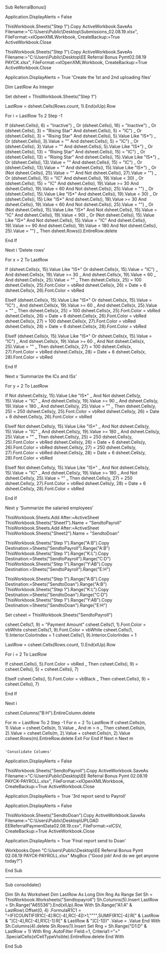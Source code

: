 Sub ReferralBonus()

Application.DisplayAlerts = False

ThisWorkbook.Sheets("Step 1").Copy
ActiveWorkbook.SaveAs Filename:="C:\Users\Public\Desktop\Submissions_02.08.19.xlsx", FileFormat:=xlOpenXMLWorkbook, CreateBackup:=True
ActiveWorkbook.Close

ThisWorkbook.Sheets("Step 1").Copy
ActiveWorkbook.SaveAs Filename:="C:\Users\Public\Desktop\EE Referral Bonus Pymt02.08.19 PAYCK.xlsx", FileFormat:=xlOpenXMLWorkbook, CreateBackup:=True
ActiveWorkbook.Close

Application.DisplayAlerts = True                            'Create the 1st and 2nd uploading files'



Dim LastRow As Integer

Set dsheet = ThisWorkbook.Sheets("Step 1")

LastRow = dsheet.Cells(Rows.count, 1).End(xlUp).Row

For i = LastRow To 2 Step -1

If (dsheet.Cells(i, 6) = "Inactive") _
   Or (dsheet.Cells(i, 16) = "Inactive") _
   Or (dsheet.Cells(i, 3) = "Rising Star" And dsheet.Cells(i, 5) = "IC") _
   Or (dsheet.Cells(i, 3) = "Rising Star" And dsheet.Cells(i, 5).Value Like "IS*") _
   Or (dsheet.Cells(i, 3).Value = "" And dsheet.Cells(i, 5) = "IC") _
   Or (dsheet.Cells(i, 3).Value = "" And dsheet.Cells(i, 5).Value Like "IS*") _
   Or (dsheet.Cells(i, 13) = "Rising Star" And dsheet.Cells(i, 15) = "IC") _
   Or (dsheet.Cells(i, 13) = "Rising Star" And dsheet.Cells(i, 15).Value Like "IS*") _
   Or (dsheet.Cells(i, 13).Value = "" And dsheet.Cells(i, 15) = "IC") _
   Or (dsheet.Cells(i, 13).Value = "" And dsheet.Cells(i, 15).Value Like "IS*") _
   Or (Not dsheet.Cells(i, 25).Value = "" And Not dsheet.Cells(i, 27).Value = "") _
   Or (dsheet.Cells(i, 15) = "IC" And dsheet.Cells(i, 19).Value < 30) _
   Or (dsheet.Cells(i, 15) = "IC" And dsheet.Cells(i, 19).Value >= 30 And dsheet.Cells(i, 19).Value < 60 And Not dsheet.Cells(i, 25).Value = "") _
   Or (dsheet.Cells(i, 15).Value Like "IS*" And dsheet.Cells(i, 19).Value < 30) _
   Or (dsheet.Cells(i, 15) Like "IS*" And dsheet.Cells(i, 19).Value >= 30 And dsheet.Cells(i, 19).Value < 60 And Not dsheet.Cells(i, 25).Value = "") _
   Or (Not dsheet.Cells(i, 15).Value Like "IS*" And Not dsheet.Cells(i, 15).Value = "IC" And dsheet.Cells(i, 19).Value < 90) _
   Or (Not dsheet.Cells(i, 15).Value Like "IS*" And Not dsheet.Cells(i, 15).Value = "IC" And dsheet.Cells(i, 19).Value >= 90 And dsheet.Cells(i, 19).Value < 180 And Not dsheet.Cells(i, 25).Value = "") _
Then
   dsheet.Rows(i).EntireRow.delete

End If

Next i                                                       'Delete rows'



For x = 2 To LastRow

If (dsheet.Cells(x, 15).Value Like "IS*" Or dsheet.Cells(x, 15).Value = "IC") _
   And dsheet.Cells(x, 19).Value >= 30 _
   And dsheet.Cells(x, 19).Value < 60 _
   And dsheet.Cells(x, 25).Value = "" _
Then
   dsheet.Cells(x, 25) = 100
   dsheet.Cells(x, 25).Font.Color = vbRed
   dsheet.Cells(x, 26) = Date + 6
   dsheet.Cells(x, 26).Font.Color = vbRed

ElseIf (dsheet.Cells(x, 15).Value Like "IS*" Or dsheet.Cells(x, 15).Value = "IC") _
   And dsheet.Cells(x, 19).Value >= 60 _
   And dsheet.Cells(x, 25).Value = "" _
Then
   dsheet.Cells(x, 25) = 100
   dsheet.Cells(x, 25).Font.Color = vbRed
   dsheet.Cells(x, 26) = Date + 6
   dsheet.Cells(x, 26).Font.Color = vbRed
   dsheet.Cells(x, 27) = 100
   dsheet.Cells(x, 27).Font.Color = vbRed
   dsheet.Cells(x, 28) = Date + 6
   dsheet.Cells(x, 28).Font.Color = vbRed
   
ElseIf (dsheet.Cells(x, 15).Value Like "IS*" Or dsheet.Cells(x, 15).Value = "IC") _
   And dsheet.Cells(x, 19).Value >= 60 _
   And Not dsheet.Cells(x, 25).Value = "" _
Then
   dsheet.Cells(x, 27) = 100
   dsheet.Cells(x, 27).Font.Color = vbRed
   dsheet.Cells(x, 28) = Date + 6
   dsheet.Cells(x, 28).Font.Color = vbRed

End If

Next x                                                     'Summarize the ICs and ISs'


For y = 2 To LastRow

If Not dsheet.Cells(y, 15).Value Like "IS*" _
   And Not dsheet.Cells(y, 15).Value = "IC" _
   And dsheet.Cells(y, 19).Value >= 90 _
   And dsheet.Cells(y, 19).Value < 180 _
   And dsheet.Cells(y, 25).Value = "" _
Then
   dsheet.Cells(y, 25) = 250
   dsheet.Cells(y, 25).Font.Color = vbRed
   dsheet.Cells(y, 26) = Date + 6
   dsheet.Cells(y, 26).Font.Color = vbRed

ElseIf Not dsheet.Cells(y, 15).Value Like "IS*" _
   And Not dsheet.Cells(y, 15).Value = "IC" _
   And dsheet.Cells(y, 19).Value >= 180 _
   And dsheet.Cells(y, 25).Value = "" _
Then
   dsheet.Cells(y, 25) = 250
   dsheet.Cells(y, 25).Font.Color = vbRed
   dsheet.Cells(y, 26) = Date + 6
   dsheet.Cells(y, 26).Font.Color = vbRed
   dsheet.Cells(y, 27) = 250
   dsheet.Cells(y, 27).Font.Color = vbRed
   dsheet.Cells(y, 28) = Date + 6
   dsheet.Cells(y, 28).Font.Color = vbRed
   
ElseIf Not dsheet.Cells(y, 15).Value Like "IS*" _
   And Not dsheet.Cells(y, 15).Value = "IC" _
   And dsheet.Cells(y, 19).Value >= 180 _
   And Not dsheet.Cells(y, 25).Value = "" _
Then
   dsheet.Cells(y, 27) = 250
   dsheet.Cells(y, 27).Font.Color = vbRed
   dsheet.Cells(y, 28) = Date + 6
   dsheet.Cells(y, 28).Font.Color = vbRed

End If

Next y                                                    'Summarize the salaried employees'



ThisWorkbook.Sheets.Add After:=ActiveSheet
ThisWorkbook.Sheets("Sheet1").Name = "SendtoPayroll"
ThisWorkbook.Sheets.Add After:=ActiveSheet
ThisWorkbook.Sheets("Sheet2").Name = "SendtoDoan"
    

ThisWorkbook.Sheets("Step 1").Range("A:B").Copy Destination:=Sheets("SendtoPayroll").Range("A:B")
ThisWorkbook.Sheets("Step 1").Range("K:L").Copy Destination:=Sheets("SendtoPayroll").Range("C:D")
ThisWorkbook.Sheets("Step 1").Range("Y:AB").Copy Destination:=Sheets("SendtoPayroll").Range("E:H")

ThisWorkbook.Sheets("Step 1").Range("A:B").Copy Destination:=Sheets("SendtoDoan").Range("A:B")
ThisWorkbook.Sheets("Step 1").Range("K:L").Copy Destination:=Sheets("SendtoDoan").Range("C:D")
ThisWorkbook.Sheets("Step 1").Range("Y:AB").Copy Destination:=Sheets("SendtoDoan").Range("E:H")


Set csheet = ThisWorkbook.Sheets("SendtoPayroll")

csheet.Cells(1, 9) = "Payment Amount"
csheet.Cells(1, 1).Font.Color = vbWhite
csheet.Cells(1, 9).Font.Color = vbWhite
csheet.Cells(1, 1).Interior.ColorIndex = 1
csheet.Cells(1, 9).Interior.ColorIndex = 1

LastRow = csheet.Cells(Rows.count, 1).End(xlUp).Row

For i = 2 To LastRow

If csheet.Cells(i, 5).Font.Color = vbRed _
Then
   csheet.Cells(i, 9) = csheet.Cells(i, 5) + csheet.Cells(i, 7)

ElseIf csheet.Cells(i, 5).Font.Color = vbBlack _
Then
   csheet.Cells(i, 9) = csheet.Cells(i, 7)

End If

Next i


csheet.Columns("B:H").EntireColumn.delete


For m = LastRow To 2 Step -1
    For n = 2 To LastRow
        If csheet.Cells(m, 1).Value = csheet.Cells(n, 1).Value _
        And m > n _
        Then
            csheet.Cells(n, 2).Value = csheet.Cells(m, 2).Value + csheet.Cells(n, 2).Value
            csheet.Rows(m).EntireRow.delete
            Exit For
        End If
    Next n
Next m

                                                               'Consolidate Columns'

                                                               
Application.DisplayAlerts = False

ThisWorkbook.Sheets("SendtoPayroll").Copy
ActiveWorkbook.SaveAs Filename:="C:\Users\Public\Desktop\EE Referral Bonus Pymt 02.08.19 PAYCK-PAYROLL.xlsx", FileFormat:=xlOpenXMLWorkbook, CreateBackup:=True
ActiveWorkbook.Close

Application.DisplayAlerts = True                               '3rd report send to Payroll'




Application.DisplayAlerts = False

ThisWorkbook.Sheets("SendtoDoan").Copy
ActiveWorkbook.SaveAs Filename:="C:\Users\Public\Desktop\UPLOAD EEReferralPaymentData02.08.19.csv", FileFormat:=xlCSV, CreateBackup:=True
ActiveWorkbook.Close

Application.DisplayAlerts = True                               'Final report send to Doan'


Workbooks.Open "C:\Users\Public\Desktop\EE Referral Bonus Pymt 02.08.19 PAYCK-PAYROLL.xlsx"
MsgBox ("Good job! And do we get anyone today?")

End Sub


------------------------
Sub consolidate()

Dim Sh As Worksheet
    Dim LastRow As Long
    Dim Rng As Range
    Set Sh = ThisWorkbook.Worksheets("Sendtopayroll")
    Sh.Columns(5).Insert
    LastRow = Sh.Range("A65536").End(xlUp).Row
    With Sh.Range("A1:A" & LastRow).Offset(0, 4)
        .FormulaR1C1 = "=IF(COUNTIF(R1C[-4]:RC[-4],RC[-4])>1,"""",SUMIF(R1C[-4]:R[" & LastRow & "]C[-4],RC[-4],R1C[-1]:R[" & LastRow & "]C[-1]))"
        .Value = .Value
    End With
    Sh.Columns(4).delete
    Sh.Rows(1).Insert
    Set Rng = Sh.Range("D1:D" & LastRow + 1)
    With Rng
        .AutoFilter Field:=1, Criteria1:="="
        .SpecialCells(xlCellTypeVisible).EntireRow.delete
    End With

End Sub


